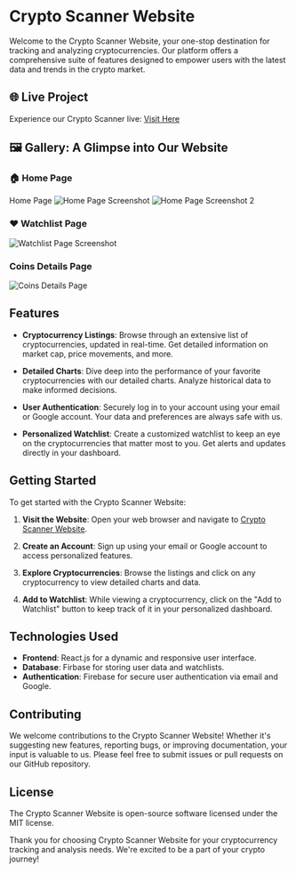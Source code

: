 # Crypto Scanner Website

Welcome to the Crypto Scanner Website, your one-stop destination for tracking and analyzing cryptocurrencies. Our platform offers a comprehensive suite of features designed to empower users with the latest data and trends in the crypto market.


## 🌐 Live Project

Experience our Crypto Scanner live: [Visit Here](https://crypto-scanner-ab.netlify.app/)

## 🖼️ Gallery: A Glimpse into Our Website

### 🏠 Home Page
Home Page
![Home Page Screenshot](https://i.postimg.cc/G3yX3jp7/image.png)
![Home Page Screenshot 2](https://i.postimg.cc/65Vzn5nC/image.png)


### ❤️ Watchlist Page
![Watchlist Page Screenshot](https://i.postimg.cc/WpG0fYzv/image.png)

### Coins Details Page
![Coins Details Page](https://i.postimg.cc/DwZs02gv/image.png)

## Features

- **Cryptocurrency Listings**: Browse through an extensive list of cryptocurrencies, updated in real-time. Get detailed information on market cap, price movements, and more.

- **Detailed Charts**: Dive deep into the performance of your favorite cryptocurrencies with our detailed charts. Analyze historical data to make informed decisions.

- **User Authentication**: Securely log in to your account using your email or Google account. Your data and preferences are always safe with us.

- **Personalized Watchlist**: Create a customized watchlist to keep an eye on the cryptocurrencies that matter most to you. Get alerts and updates directly in your dashboard.

## Getting Started

To get started with the Crypto Scanner Website:

1. **Visit the Website**: Open your web browser and navigate to [Crypto Scanner Website](https://crypto-scanner-ab.netlify.app/).

2. **Create an Account**: Sign up using your email or Google account to access personalized features.

3. **Explore Cryptocurrencies**: Browse the listings and click on any cryptocurrency to view detailed charts and data.

4. **Add to Watchlist**: While viewing a cryptocurrency, click on the "Add to Watchlist" button to keep track of it in your personalized dashboard.

## Technologies Used

- **Frontend**: React.js for a dynamic and responsive user interface.
- **Database**: Firbase for storing user data and watchlists.
- **Authentication**: Firebase for secure user authentication via email and Google.

## Contributing

We welcome contributions to the Crypto Scanner Website! Whether it's suggesting new features, reporting bugs, or improving documentation, your input is valuable to us. Please feel free to submit issues or pull requests on our GitHub repository.

## License

The Crypto Scanner Website is open-source software licensed under the MIT license.

Thank you for choosing Crypto Scanner Website for your cryptocurrency tracking and analysis needs. We're excited to be a part of your crypto journey!